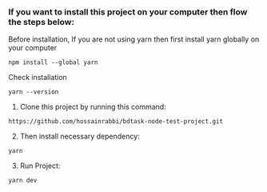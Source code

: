 ### If you want to install this project on your computer then flow the steps below:

Before installation, If you are not using yarn then first install yarn globally on your computer

```
npm install --global yarn
```

Check installation

```
yarn --version
```

1. Clone this project by running this command:

```
https://github.com/hossainrabbi/bdtask-node-test-project.git
```

2. Then install necessary dependency:

```
yarn
```

3. Run Project:

```
yarn dev
```
